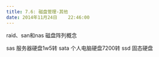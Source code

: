```yaml
---
title: 7.6: 磁盘管理-其他
date: 2014年11月24日	 22:46:00
---
```

 
raid、san和nas 磁盘阵列概念
 
sas 服务器硬盘1w5转
sata 个人电脑硬盘7200转
ssd 固态硬盘
